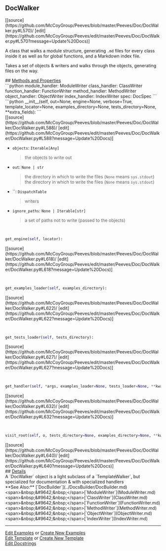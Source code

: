 ## <a id="Peeves.Doc.DocWalker.DocWalker">DocWalker</a> 

<div class="docs-source-link" markdown="1">
[[source](https://github.com/McCoyGroup/Peeves/blob/master/Peeves/Doc/DocWalker.py#L570)/
[edit](https://github.com/McCoyGroup/Peeves/edit/master/Peeves/Doc/DocWalker.py#L570?message=Update%20Docs)]
</div>

A class that walks a module structure, generating `.md` files for every class inside it as well as for global functions,
and a Markdown index file.

Takes a set of objects & writers and walks through the objects, generating files on the way.







<div class="collapsible-section">
 <div class="collapsible-section collapsible-section-header" markdown="1">
## <a class="collapse-link" data-toggle="collapse" href="#methods" markdown="1"> Methods and Properties</a> <a class="float-right" data-toggle="collapse" href="#methods"><i class="fa fa-chevron-down"></i></a>
 </div>
 <div class="collapsible-section collapsible-section-body collapse " id="methods" markdown="1">
 ```python
module_handler: ModuleWriter
class_handler: ClassWriter
function_handler: FunctionWriter
method_handler: MethodWriter
object_handler: ObjectWriter
index_handler: IndexWriter
spec: DocSpec
```
<a id="Peeves.Doc.DocWalker.DocWalker.__init__" class="docs-object-method">&nbsp;</a> 
```python
__init__(self, out=None, engine=None, verbose=True, template_locator=None, examples_directory=None, tests_directory=None, **extra_fields): 
```
<div class="docs-source-link" markdown="1">
[[source](https://github.com/McCoyGroup/Peeves/blob/master/Peeves/Doc/DocWalker/DocWalker.py#L588)/
[edit](https://github.com/McCoyGroup/Peeves/edit/master/Peeves/Doc/DocWalker/DocWalker.py#L588?message=Update%20Docs)]
</div>

  - `objects`: `Iterable[Any]`
    > the objects to write out
  - `out`: `None | str`
    > the directory in which to write the files (`None` means `sys.stdout`)
the directory in which to write the files (`None` means `sys.stdout`)
  - ``: `DispatchTable`
    > writers
  - `ignore_paths`: `None | Iterable[str]`
    > a set of paths not to write (passed to the objects)


<a id="Peeves.Doc.DocWalker.DocWalker.get_engine" class="docs-object-method">&nbsp;</a> 
```python
get_engine(self, locator): 
```
<div class="docs-source-link" markdown="1">
[[source](https://github.com/McCoyGroup/Peeves/blob/master/Peeves/Doc/DocWalker/DocWalker.py#L618)/
[edit](https://github.com/McCoyGroup/Peeves/edit/master/Peeves/Doc/DocWalker/DocWalker.py#L618?message=Update%20Docs)]
</div>


<a id="Peeves.Doc.DocWalker.DocWalker.get_examples_loader" class="docs-object-method">&nbsp;</a> 
```python
get_examples_loader(self, examples_directory): 
```
<div class="docs-source-link" markdown="1">
[[source](https://github.com/McCoyGroup/Peeves/blob/master/Peeves/Doc/DocWalker/DocWalker.py#L622)/
[edit](https://github.com/McCoyGroup/Peeves/edit/master/Peeves/Doc/DocWalker/DocWalker.py#L622?message=Update%20Docs)]
</div>


<a id="Peeves.Doc.DocWalker.DocWalker.get_tests_loader" class="docs-object-method">&nbsp;</a> 
```python
get_tests_loader(self, tests_directory): 
```
<div class="docs-source-link" markdown="1">
[[source](https://github.com/McCoyGroup/Peeves/blob/master/Peeves/Doc/DocWalker/DocWalker.py#L627)/
[edit](https://github.com/McCoyGroup/Peeves/edit/master/Peeves/Doc/DocWalker/DocWalker.py#L627?message=Update%20Docs)]
</div>


<a id="Peeves.Doc.DocWalker.DocWalker.get_handler" class="docs-object-method">&nbsp;</a> 
```python
get_handler(self, *args, examples_loader=None, tests_loader=None, **kwargs): 
```
<div class="docs-source-link" markdown="1">
[[source](https://github.com/McCoyGroup/Peeves/blob/master/Peeves/Doc/DocWalker/DocWalker.py#L632)/
[edit](https://github.com/McCoyGroup/Peeves/edit/master/Peeves/Doc/DocWalker/DocWalker.py#L632?message=Update%20Docs)]
</div>


<a id="Peeves.Doc.DocWalker.DocWalker.visit_root" class="docs-object-method">&nbsp;</a> 
```python
visit_root(self, o, tests_directory=None, examples_directory=None, **kwargs): 
```
<div class="docs-source-link" markdown="1">
[[source](https://github.com/McCoyGroup/Peeves/blob/master/Peeves/Doc/DocWalker/DocWalker.py#L640)/
[edit](https://github.com/McCoyGroup/Peeves/edit/master/Peeves/Doc/DocWalker/DocWalker.py#L640?message=Update%20Docs)]
</div>
 </div>
</div>



<div class="collapsible-section">
 <div class="collapsible-section collapsible-section-header" markdown="1">
## <a class="collapse-link" data-toggle="collapse" href="#Details-25a382" markdown="1"> Details</a> <a class="float-right" data-toggle="collapse" href="#Details-25a382"><i class="fa fa-chevron-down"></i></a>
 </div>
 <div class="collapsible-section collapsible-section-body collapse " id="Details-25a382" markdown="1">
 A `DocWalker` object is a light subclass of a `TemplateWalker`, but specialized for documentation & with specialized handlers
 </div>
</div>







<div markdown="1" class="alert alert-info">
**See Also:** [`DocBuilder`](../DocsBuilder/DocBuilder.md)&lt;span&gt;&amp;nbsp;&amp;#9642;&amp;nbsp;&lt;/span&gt;[`ModuleWriter`](ModuleWriter.md)&lt;span&gt;&amp;nbsp;&amp;#9642;&amp;nbsp;&lt;/span&gt;[`ClassWriter`](ClassWriter.md)&lt;span&gt;&amp;nbsp;&amp;#9642;&amp;nbsp;&lt;/span&gt;[`FunctionWriter`](FunctionWriter.md)&lt;span&gt;&amp;nbsp;&amp;#9642;&amp;nbsp;&lt;/span&gt;[`MethodWriter`](MethodWriter.md)&lt;span&gt;&amp;nbsp;&amp;#9642;&amp;nbsp;&lt;/span&gt;[`ObjectWriter`](ObjectWriter.md)&lt;span&gt;&amp;nbsp;&amp;#9642;&amp;nbsp;&lt;/span&gt;[`IndexWriter`](IndexWriter.md)
</div>

---

[Edit Examples](https://github.com/McCoyGroup/Peeves/edit/gh-pages/ci/examples/Peeves/Doc/DocWalker/DocWalker.md) or 
[Create New Examples](https://github.com/McCoyGroup/Peeves/new/gh-pages/?filename=ci/examples/Peeves/Doc/DocWalker/DocWalker.md) <br/>
[Edit Template](https://github.com/McCoyGroup/Peeves/edit/gh-pages/ci/docs/Peeves/Doc/DocWalker/DocWalker.md) or 
[Create New Template](https://github.com/McCoyGroup/Peeves/new/gh-pages/?filename=ci/docs/templates/Peeves/Doc/DocWalker/DocWalker.md) <br/>
[Edit Docstrings](https://github.com/McCoyGroup/Peeves/edit/master/Peeves/Doc/DocWalker.py#L570?message=Update%20Docs)
